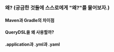 ### 왜? (궁금한 것들에 스스로에게 "왜?"를 물어보자.)  
#### Maven과 Gradle의 차이점
#### QueryDSL을 왜 사용할까?
#### .application과 .yml과 .yaml